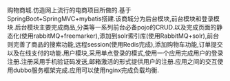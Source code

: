 购物商城.仿造网上流行的电商项目所做的.基于SpringBoot+SpringMVC+mybatis搭建.该商城分为后台模块,前台模块和登录模块.后台模块主要完成商品,分类等一系列前台必备pojo的CRUD.以及完成页面的静态化(使用rabbitMQ+freemarker),添加到solr索引库(使用RabbitMQ+solr),前台则完善了商品的搜索功能,远程session(使用Redis完成),添加购物车功能,订单提交以及在线支付的功能.用户模块,采用单点登录的模式,使用一个应用完成用户的登录注册.注册采用手机验证码发送,邮箱激活的形式提供用户的注册.应用之间的交互使用dubbo服务框架完成.应用可以使用nginx完成负载均衡.
